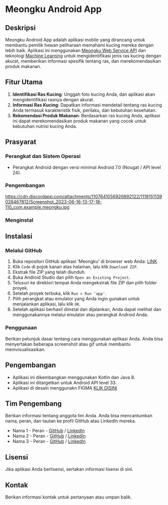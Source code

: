 # Meongku Android App

## Deskripsi

Meongku Android App adalah aplikasi mobile yang dirancang untuk membantu pemilik hewan peliharaan memahami kucing mereka dengan lebih baik. Aplikasi ini menggunakan [Meongku Web Service API](https://github.com/arisafriyanto/meongku-capstone-project/tree/main/Cloud_computing) dan teknologi [Machine Learning](https://github.com/arisafriyanto/meongku-capstone-project/tree/main/Machine_learning) untuk mengidentifikasi jenis ras kucing dengan akurat, memberikan informasi spesifik tentang ras, dan merekomendasikan produk makanan.


## Fitur Utama

1. **Identifikasi Ras Kucing**: Unggah foto kucing Anda, dan aplikasi akan mengidentifikasi rasnya dengan akurat.
2. **Informasi Ras Kucing**: Dapatkan informasi mendetail tentang ras kucing Anda termasuk karakteristik fisik, perilaku, dan kebutuhan kesehatan.
3. **Rekomendasi Produk Makanan**: Berdasarkan ras kucing Anda, aplikasi ini dapat merekomendasikan produk makanan yang cocok untuk kebutuhan nutrisi kucing Anda.

## Prasyarat

### Perangkat dan Sistem Operasi
- Perangkat Android dengan versi minimal Android 7.0 (Nougat / API level 24). 

### Pengembangan
https://cdn.discordapp.com/attachments/1107641056926892122/1119151139028467812/Screenshot_2023-06-16-13-17-18-110_com.example.meongku.jpg


### Menginstal

## Instalasi

### Melalui GitHub

1. Buka repositori GitHub aplikasi 'Meongku' di browser web Anda: [LINK](https://github.com/Jevon-ap/Meongku)
2. Klik `Code` di pojok kanan atas halaman, lalu klik `Download ZIP`.
3. Ekstrak file ZIP yang telah diunduh.
4. Buka Android Studio dan pilih `Open an Existing Project`.
5. Telusuri ke direktori tempat Anda mengekstrak file ZIP dan pilih folder proyek.
6. Setelah proyek terbuka, klik `Run > Run 'app'`.
7. Pilih perangkat atau emulator yang Anda ingin gunakan untuk menjalankan aplikasi, lalu klik `OK`.
8. Setelah aplikasi berhasil diinstal dan dijalankan, Anda dapat melihat dan menggunakannya melalui emulator atau perangkat Android Anda.

### Penggunaan

Berikan petunjuk dasar tentang cara menggunakan aplikasi Anda. Anda bisa menyertakan beberapa screenshot atau gif untuk membantu memvisualisasikan.

## Pengembangan

- Aplikasi ini dikembangkan menggunakan Kotlin dan Java 8.
- Aplikasi ini ditargetkan untuk Android API level 33.
- Aplikasi di desain menggunakn FIGMA  [KLIK DISINI](https://www.figma.com/file/afKTL6nhRm9K1EvqpZJOrw/Untitled?type=design&node-id=25-214&t=Eu2plum8eh7KxVgD-0)


## Tim Pengembang

Berikan informasi tentang anggota tim Anda. Anda bisa mencantumkan nama, peran, dan tautan ke profil GitHub atau LinkedIn mereka.

- Nama 1 - Peran - [GitHub](link) / [LinkedIn](link)
- Nama 2 - Peran - [GitHub](link) / [LinkedIn](link)
- Nama 3 - Peran - [GitHub](link) / [LinkedIn](link)

## Lisensi

Jika aplikasi Anda berlisensi, sertakan informasi lisensi di sini.

## Kontak

Berikan informasi kontak untuk pertanyaan atau umpan balik.
